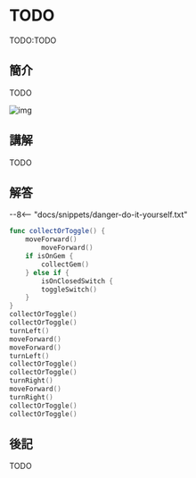 # TODO

TODO:TODO

## 簡介

TODO

![img](https://imagedelivery.net/cdkaXPuFls5qlrh3GM4hfA/a95f18a5-d1c5-4cec-602a-6cbc480f9100/public)

## 講解

TODO

## 解答

--8<-- "docs/snippets/danger-do-it-yourself.txt"

```swift linenums="1"
func collectOrToggle() {
    moveForward()
        moveForward()
    if isOnGem {
        collectGem()
    } else if {
        isOnClosedSwitch {
        toggleSwitch()
    }
}
collectOrToggle()
collectOrToggle()
turnLeft()
moveForward()
moveForward()
turnLeft()
collectOrToggle()
collectOrToggle()
turnRight()
moveForward()
turnRight()
collectOrToggle()
collectOrToggle()
```

## 後記

TODO

